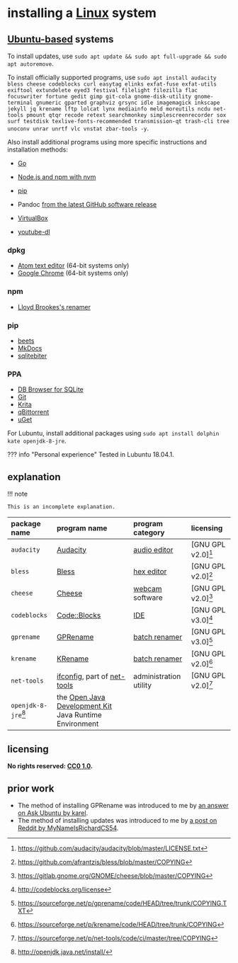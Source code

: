 # installing a [Linux] system
## [Ubuntu-based] systems

To install updates, use `sudo apt update && sudo apt full-upgrade && sudo apt autoremove`.

To install officially supported programs, use `sudo apt install audacity bless cheese codeblocks curl easytag elinks exfat-fuse exfat-utils exiftool extundelete eyed3 festival filelight filezilla flac focuswriter fortune gedit gimp git-cola gnome-disk-utility gnome-terminal gnumeric gparted graphviz grsync idle imagemagick inkscape jekyll jq krename lftp lolcat lynx mediainfo meld moreutils ncdu net-tools pmount qtqr recode retext searchmonkey simplescreenrecorder sox surf testdisk texlive-fonts-recommended transmission-qt trash-cli tree unoconv unrar unrtf vlc vnstat zbar-tools -y`.

Also install additional programs using more specific instructions and installation methods:

- [Go](instlGo.md)
- [Node.js and npm with nvm](inNjspv.md)
- [pip](instpip.md)

- Pandoc [from the latest GitHub software release](islGHsr.md)
- [VirtualBox](instVBx.md)
- [youtube-dl](insytdl.md)

### dpkg
- [Atom text editor](insAtom.md) (64-bit systems only)
- [Google Chrome](insGCrm.md) (64-bit systems only)

### npm
- [Lloyd Brookes's renamer](inLBrnm.md)

### pip
- [beets](insbeet.md)
- [MkDocs](insMkDc.md)
- [sqlitebiter](inqbitr.md)

### PPA
- [DB Browser for SQLite](inDBSQL.md)
- [Git](instGit.md)
- [Krita](insKrta.md)
- [qBittorrent](insqBtr.md)
- [uGet](instuGt.md)

For Lubuntu, install additional packages using `sudo apt install dolphin kate openjdk-8-jre`.

??? info "Personal experience"
    Tested in Lubuntu 18.04.1.

## explanation

!!! note
    
    This is an incomplete explanation.

| package name               | program name                                             | program category       | licensing
|:---------------------------|:---------------------------------------------------------|:-----------------------|:-
| `audacity`                 | [Audacity]                                               | [audio editor]         | [GNU GPL v2.0][^insLnxS6]
| `bless`                    | [Bless]                                                  | [hex editor]           | [GNU GPL v2.0][^insLnxS2]
| `cheese`                   | [Cheese]                                                 | [webcam] software      | [GNU GPL v2.0][^insLnxS7]
| `codeblocks`               | [Code::Blocks]                                           | [IDE]                  | [GNU GPL v3.0][^insLnxS8]
| `gprename`                 | [GPRename]                                               | [batch renamer]        | [GNU GPL v3.0][^insLnxS4]
| `krename`                  | [KRename]                                                | [batch renamer]        | [GNU GPL v2.0][^insLnxS5]
| `net-tools`                | [ifconfig], part of [net-tools]                          | administration utility | [GNU GPL v2.0][^insLnxS3]
| `openjdk-8-jre`[^insLnxS1] | the [Open Java Development Kit] Java Runtime Environment

[Audacity]: https://www.audacityteam.org/
[Bless]: https://github.com/afrantzis/bless
[Cheese]: https://wiki.gnome.org/Apps/Cheese
[Code::Blocks]: http://codeblocks.org/
[GNU GPL v2.0]: https://choosealicense.com/licenses/gpl-2.0/
[GNU GPL v3.0]: https://choosealicense.com/licenses/gpl-3.0/
[GPRename]: http://gprename.sourceforge.net/
[IDE]: https://en.wikipedia.org/wiki/Integrated_development_environment
[KRename]: https://www.krename.net/home/
[Open Java Development Kit]: https://en.wikipedia.org/wiki/OpenJDK
[audio editor]: https://en.wikipedia.org/wiki/Audio_editing_software
[batch renamer]: https://en.wikipedia.org/wiki/Batch_renaming
[hex editor]: https://en.wikipedia.org/wiki/Hex_editor
[ifconfig]: https://en.wikipedia.org/wiki/Ifconfig
[net-tools]: https://sourceforge.net/p/net-tools/code/ci/master/tree/README
[webcam]: https://en.wikipedia.org/wiki/Webcam

## licensing
**No rights reserved: [CC0 1.0](https://creativecommons.org/publicdomain/zero/1.0/).**

## prior work
- The method of installing GPRename was introduced to me by [an answer on Ask Ubuntu by karel](https://askubuntu.com/questions/1030996/how-can-i-install-pyrenamer-for-bionic/1031003#1031003).
- The method of installing updates was introduced to me by [a post on Reddit by MyNameIsRichardCS54](https://www.reddit.com/r/Kubuntu/comments/99jfb5/every_new_install_of_kubuntu_1804_freezes_up_when/e4qsx0a/).

[Linux]: https://en.wikipedia.org/wiki/Linux_distribution
[Ubuntu-based]: https://en.wikipedia.org/wiki/List_of_Linux_distributions#Ubuntu-based
[^insLnxS1]: <http://openjdk.java.net/install/>
[^insLnxS2]: <https://github.com/afrantzis/bless/blob/master/COPYING>
[^insLnxS3]: <https://sourceforge.net/p/net-tools/code/ci/master/tree/COPYING>
[^insLnxS4]: <https://sourceforge.net/p/gprename/code/HEAD/tree/trunk/COPYING.TXT>
[^insLnxS5]: <https://sourceforge.net/p/krename/code/HEAD/tree/trunk/COPYING>
[^insLnxS6]: <https://github.com/audacity/audacity/blob/master/LICENSE.txt>
[^insLnxS7]: <https://gitlab.gnome.org/GNOME/cheese/blob/master/COPYING>
[^insLnxS8]: <http://codeblocks.org/license>
